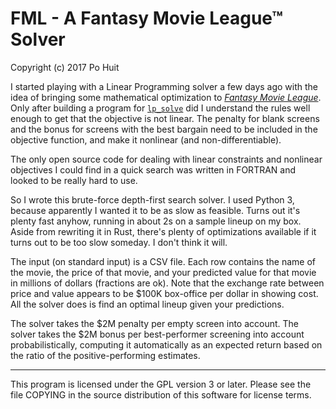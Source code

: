 # FML - A Fantasy Movie League™ Solver
Copyright (c) 2017 Po Huit

I started playing with a Linear Programming solver a few
days ago with the idea of bringing some mathematical
optimization to
[*Fantasy Movie League*](http://fantasymovieleague.com). Only
after building a program for
[`lp_solve`](http://lpsolve.sourceforge.net) did I
understand the rules well enough to get that the objective
is not linear. The penalty for blank screens and the bonus
for screens with the best bargain need to be included in the
objective function, and make it nonlinear (and
non-differentiable).

The only open source code for dealing with linear
constraints and nonlinear objectives I could find in a quick
search was written in FORTRAN and looked to be really hard
to use.

So I wrote this brute-force depth-first search solver. I
used Python 3, because apparently I wanted it to be as slow
as feasible. Turns out it's plenty fast anyhow, running in
about 2s on a sample lineup on my box. Aside from rewriting
it in Rust, there's plenty of optimizations available if it
turns out to be too slow someday. I don't think it will.

The input (on standard input) is a CSV file. Each row
contains the name of the movie, the price of that movie, and
your predicted value for that movie in millions of dollars
(fractions are ok). Note that the exchange rate between
price and value appears to be $100K box-office per dollar in
showing cost. All the solver does is find an optimal lineup
given your predictions.

The solver takes the $2M penalty per empty screen into
account. The solver takes the $2M bonus per best-performer
screening into account probabilistically, computing it
automatically as an expected return based on the ratio of
the positive-performing estimates.

-----

This program is licensed under the GPL version 3 or later.
Please see the file COPYING in the source distribution of
this software for license terms.
